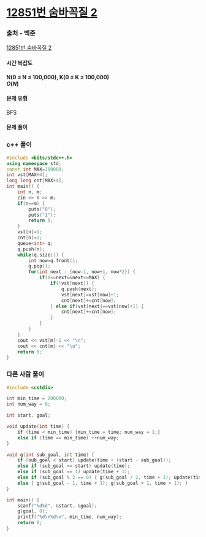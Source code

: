 # [12851번 숨바꼭질 2](https://www.acmicpc.net/problem/12851)

### 출처 - 백준
[12851번 숨바꼭질 2](https://www.acmicpc.net/problem/12851)

#### 시간 복잡도
**N(0 ≤ N ≤ 100,000), K(0 ≤ K ≤ 100,000)**  
**$`O(N)`$**

#### 문제 유형
BFS

#### 문제 풀이

### c++ 풀이
```c++
#include <bits/stdc++.h>
using namespace std;
const int MAX=100000;
int vst[MAX+4];
long long cnt[MAX+4];
int main() {
    int n, m;
    cin >> n >> m;
    if(n==m) {
        puts("0");
        puts("1");
        return 0;
    }
    vst[n]=1;
    cnt[n]=1;
    queue<int> q;
    q.push(n);
    while(q.size()) {
        int now=q.front();
        q.pop();
        for(int next : {now-1, now+1, now*2}) {
            if(0<=next&&next<=MAX) {
                if(!vst[next]) {
                    q.push(next);
                    vst[next]=vst[now]+1;
                    cnt[next]+=cnt[now];
                } else if(vst[next]==vst[now]+1) {
                    cnt[next]+=cnt[now];
                }
            }
        }
    }
    cout << vst[m]-1 << "\n";
    cout << cnt[m] << "\n";
    return 0;
}
```

### 다른 사람 풀이
```c++
#include <cstdio>

int min_time = 200000;
int num_way = 0;

int start, goal;

void update(int time) {
    if (time < min_time) {min_time = time; num_way = 1;}
    else if (time == min_time) ++num_way;
}

void g(int sub_goal, int time) {
    if (sub_goal < start) update(time + (start - sub_goal));
    else if (sub_goal == start) update(time);
    else if (sub_goal == 1) update(time + 1);
    else if (sub_goal % 2 == 0) { g(sub_goal / 2, time + 1); update(time + (sub_goal - start)); }
    else { g(sub_goal - 1, time + 1); g(sub_goal + 1, time + 1); }
}

int main() {
    scanf("%d%d", &start, &goal);
    g(goal, 0);
    printf("%d\n%d\n", min_time, num_way);
    return 0;
}
```